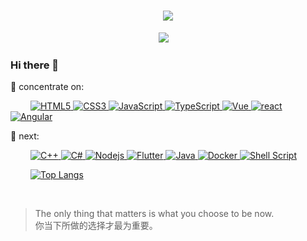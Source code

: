 <!-- 动态打字效果 -->
<h1 align="center">
  <a href="https://www.cgbin.xyz">
    <img src="https://readme-typing-svg.herokuapp.com/?lines=你当下所做的选择才最为重要!&center=true&size=27">
  </a>
</h1>

<!-- 敲代码的图片
<div align="center" ><img order-radius="100px" src="https://cdn.jsdelivr.net/gh/"/></div>
<br> -->

<!-- 个人资料徽标 -->
<div align="center">
  <a href="https://blog.csdn.net/weixin_43802738"><img src="https://img.shields.io/badge/CSDN-%E5%8D%9A%E5%AE%A2-c32136"></a>&emsp;
<!-- 访客数统计徽标 -->
<!--   <a href="https://blog.csdn.net/weixin_43802738"><img src="https://visitor-badge.glitch.me/badge?page_id=cgbin24" alt="访客统计" /></a> -->
</div>

<!--
**cgbin24/cgbin24** is a ✨ _special_ ✨ repository because its `README.md` (this file) appears on your GitHub profile.

Here are some ideas to get you started:

- 🔭 I’m currently working on ...
- 🌱 I’m currently learning ...
- 👯 I’m looking to collaborate on ...
- 🤔 I’m looking for help with ...
- 💬 Ask me about ...
- 📫 How to reach me: ...
- 😄 Pronouns: ...
- ⚡ Fun fact: ...
-->

### Hi there 👋

💪 concentrate on:

&emsp;&emsp;
<a href="https://blog.csdn.net/weixin_43802738">
  ![HTML5](https://img.shields.io/badge/-HTML5-E34F26?style=flat-square&logo=html5&logoColor=white)
</a>
<a href="https://blog.csdn.net/weixin_43802738">
  ![CSS3](https://img.shields.io/badge/-CSS3-1572B6?style=flat-square&logo=css3)
</a>
<a href="https://blog.csdn.net/weixin_43802738">
  ![JavaScript](https://img.shields.io/badge/-JavaScript-oringe?style=flat-square&logo=javascript)
</a>
<a href="https://blog.csdn.net/weixin_43802738">
  ![TypeScript](https://img.shields.io/badge/typescript-%23007ACC.svg?style=flat-square&logo=typescript&logoColor=white)
</a>
<a href="https://blog.csdn.net/weixin_43802738">
  ![Vue](https://img.shields.io/badge/Vue-3DDC84?style=flat-square&logo=Vue&logoColor=white)
</a>
<a href="https://blog.csdn.net/weixin_43802738">
  ![react](https://img.shields.io/badge/-react-fff?style=flat-square&logo=react)
</a>
<a href="https://blog.csdn.net/weixin_43802738">
  ![Angular](https://img.shields.io/badge/Angular-%23276DC3.svg?style=flat-square&logo=Angular&logoColor=white)
</a>
  
🧠 next:

&emsp;&emsp;
<a href="https://blog.csdn.net/weixin_43802738">
  ![C++](https://img.shields.io/badge/-C++-00599C?style=flat-square&logo=c)
</a>
<a href="https://blog.csdn.net/weixin_43802738">
  ![C#](https://img.shields.io/badge/c%23-%23239120.svg?style=flat-square&logo=c-sharp&logoColor=white)
</a>
<a href="https://blog.csdn.net/weixin_43802738">
  ![Nodejs](https://img.shields.io/badge/-Nodejs-c0ebd?style=flat-square&logo=Node.js)
</a>
<a href="https://blog.csdn.net/weixin_43802738">
  ![Flutter](https://img.shields.io/badge/Flutter-%23217346.svg?style=style=flat-square&logo=Flutter&logoColor=white)
</a>
<a href="https://blog.csdn.net/weixin_43802738">
  ![Java](https://img.shields.io/badge/Java-%230769AD.svg?style=style=flat-square&logo=Java&logoColor=white)
</a>
<a href="https://blog.csdn.net/weixin_43802738">
  ![Docker](https://img.shields.io/badge/-Docker-FCC624?style=flat-square&logo=docker)
</a>
<a href="https://blog.csdn.net/weixin_43802738">
  ![Shell Script](https://img.shields.io/badge/shell_script-%4285F4.svg?style=style=flat-square&logo=gnu-bash&logoColor=white)
</a>

<!-- 常用语言占比统计 -->
&emsp;&emsp;
<a href="https://blog.csdn.net/weixin_43802738">
  ![Top Langs](https://github-readme-stats.vercel.app/api/top-langs/?username=cgbin24&layout=compact&theme=tokyonight)
</a>

<!-- 仓库状态统计 -->
&emsp;&emsp;
<!--
<a href="https://blog.csdn.net/weixin_43802738">
  ![Christmas's GitHub stats](https://github-readme-stats.vercel.app/api?username=cgbin24&show_icons=true&theme=tokyonight)
</a>
-->


<!--![cgbin24's Metrics](https://metrics.lecoq.io/cgbin24?template=classic&config.timezone=Asia%2FShanghai)-->




> The only thing that matters is what you choose to be now.<br/>
你当下所做的选择才最为重要。
